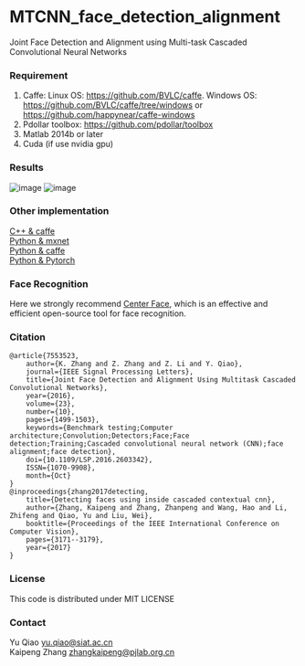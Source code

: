# MTCNN_face_detection_alignment
Joint Face Detection and Alignment using Multi-task Cascaded Convolutional Neural Networks

### Requirement
1. Caffe: Linux OS: https://github.com/BVLC/caffe. Windows OS: https://github.com/BVLC/caffe/tree/windows or https://github.com/happynear/caffe-windows 
2. Pdollar toolbox: https://github.com/pdollar/toolbox
3. Matlab 2014b or later
4. Cuda (if use nvidia gpu)

### Results
![image](https://kpzhang93.github.io/MTCNN_face_detection_alignment/paper/examples.png)
![image](https://kpzhang93.github.io/MTCNN_face_detection_alignment/paper/result.png)

### Other implementation
[C++ & caffe ](https://github.com/happynear/MTCNN_face_detection_alignment)<br>
[Python & mxnet](https://github.com/pangyupo/mxnet_mtcnn_face_detection)<br>
[Python & caffe](https://github.com/DuinoDu/mtcnn)<br>
[Python & Pytorch](https://modelscope.cn/models/damo/cv_manual_face-detection_mtcnn/summary)

### Face Recognition 
Here we strongly recommend [Center Face](https://github.com/ydwen/caffe-face), which is an effective and efficient open-source tool for face recognition.

### Citation
    @article{7553523,
        author={K. Zhang and Z. Zhang and Z. Li and Y. Qiao}, 
        journal={IEEE Signal Processing Letters}, 
        title={Joint Face Detection and Alignment Using Multitask Cascaded Convolutional Networks}, 
        year={2016}, 
        volume={23}, 
        number={10}, 
        pages={1499-1503}, 
        keywords={Benchmark testing;Computer architecture;Convolution;Detectors;Face;Face detection;Training;Cascaded convolutional neural network (CNN);face alignment;face detection}, 
        doi={10.1109/LSP.2016.2603342}, 
        ISSN={1070-9908}, 
        month={Oct}
    }
    @inproceedings{zhang2017detecting,
        title={Detecting faces using inside cascaded contextual cnn},
        author={Zhang, Kaipeng and Zhang, Zhanpeng and Wang, Hao and Li, Zhifeng and Qiao, Yu and Liu, Wei},
        booktitle={Proceedings of the IEEE International Conference on Computer Vision},
        pages={3171--3179},
        year={2017}
    }

### License
This code is distributed under MIT LICENSE

### Contact
Yu Qiao
yu.qiao@siat.ac.cn<br>
Kaipeng Zhang
zhangkaipeng@pjlab.org.cn
